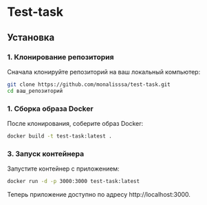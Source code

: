 # Test-task

## Установка

### 1. Клонирование репозитория

Сначала клонируйте репозиторий на ваш локальный компьютер:

```bash
git clone https://github.com/monalisssa/test-task.git
cd ваш_репозиторий
```

### 1. Сборка образа Docker
После клонирования, соберите образ Docker:
```bash
docker build -t test-task:latest .
```

### 3. Запуск контейнера
   Запустите контейнер с приложением:

```bash
docker run -d -p 3000:3000 test-task:latest
```

Теперь приложение доступно по адресу http://localhost:3000.
